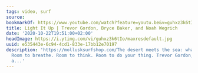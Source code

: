 ```yaml
---
tags: video, surf
source:
bookmarkOf: https://www.youtube.com/watch?feature=youtu.be&v=guhxz3k6tIo&app=desktop
title: Light It Up | Trevor Gordon, Bryce Baker, and Noah Wegrich
date: '2020-10-22T19:51:00+02:00'
headImage: https://i.ytimg.com/vi/guhxz3k6tIo/maxresdefault.jpg
uuid: e535443e-6c94-4cd1-833e-17bb12e70197
description: 'https://mollusksurfshop.com/The desert meets the sea: what could better?
  Room to breathe. Room to think. Room to do your thing. Trevor Gordon, Bryce Baker,
  a...'
---
```

